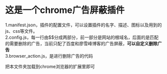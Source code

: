 这是一个chrome广告屏蔽插件
 ====
1.manifest.json，插件的配置文件，可以设置插件的名字、描述、图标以及用到的js、css等文件。<br>
2.config.js，每一行由$$分成两部分，前一部分是网站的根域名，后面的是匹配的需要删除的广告，当前只配了百度和廖雪峰博客的广告屏蔽，**可以自定义删除广告**<br>
3.browser_action.js，是进行删除广告的代码 <br>

把本文件夹加载到chrome浏览器的扩展里即可

